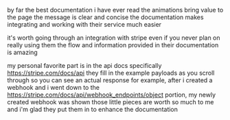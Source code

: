 by far the best documentation i have ever read
the animations bring value to the page
the message is clear and concise
the documentation makes integrating and working with their service much easier

it's worth going through an integration with stripe even if you never plan on really using them
the flow and information provided in their documentation is amazing

my personal favorite part is in the api docs specifically https://stripe.com/docs/api
they fill in the example payloads as you scroll through so you can see an actual response
for example, after i created a webhook and i went down to the https://stripe.com/docs/api/webhook_endpoints/object portion, my newly created webhook was shown
those little pieces are worth so much to me and i'm glad they put them in to enhance the documentation
